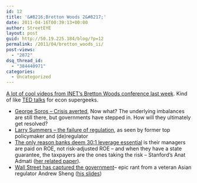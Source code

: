```yaml
---
id: 12
title: '&#8216;Bretton Woods 2&#8217;'
date: 2011-04-16T00:39:13+00:00
author: StreetEYE
layout: post
guid: http://50.19.225.184/blog/?p=12
permalink: /2011/04/bretton_woods_ii/
post-views:
  - "2872"
dsq_thread_id:
  - "384440971"
categories:
  - Uncategorized
---
```

[A lot of cool videos from INET&#8217;s Bretton Woods conference last week](http://ineteconomics.org/initiatives/conferences/bretton-woods/agenda). Kind of like [TED talks](http://www.ted.com/) for econ supergeeks.

  * [George Soros &#8211; Crisis averted](http://www.youtube.com/watch?v=1Tz3Jr2EwVs#t=00m15s), Now what? The underlying imbalances are still there, but governments have stepped in. How will they ultimately get resolved?
  * [Larry Summers &#8211; the failure of regulation](http://bit.ly/gCZ6dF), as seen by former top policymaker and (de)regulator
  * [The only reason banks deem 30:1 leverage essential](http://bit.ly/hjFpyG) is their managers are paid on ROE, not risk-adjusted ROE &#8211; and when they have a state guarantee, the taxpayers are the ones taking the risk &#8211; Stanford&#8217;s Anat Admati ([her related paper](http://www.gsb.stanford.edu/news/research/admati.etal.html)).
  * [Wall Street has captured the government](http://bit.ly/eME8JA)&#8211; epic rant from a veteran Asian regulator Andrew Sheng ([his slides](http://ineteconomics.org/sites/inet.civicactions.net/files/BW_Presentation_Sheng_040811_EDIT.pdf))
